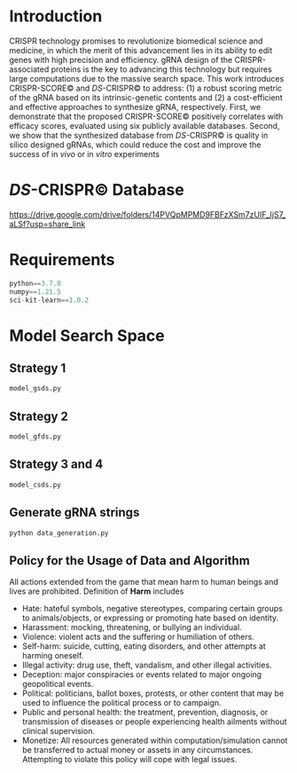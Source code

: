 # Introduction
CRISPR technology promises to revolutionize biomedical science and medicine, in which the merit of this advancement lies in its ability to edit genes with high precision and efficiency. gRNA design of the CRISPR-associated proteins is the key to advancing this technology but requires large computations due to the massive search space. This work introduces CRISPR-SCORE&copy; and _DS_-CRISPR&copy; to address: (1) a robust scoring metric of the gRNA based on its intrinsic-genetic contents and (2) a cost-efficient and effective approaches to synthesize gRNA, respectively. First, we demonstrate that the proposed CRISPR-SCORE&copy; positively correlates with efficacy scores, evaluated using six publicly available databases. Second, we show that the synthesized database from _DS_-CRISPR&copy; is quality in silico designed gRNAs, which could reduce the cost and improve the success of in _vivo_ or in _vitro_ experiments 
# _DS_-CRISPR&copy; Database
https://drive.google.com/drive/folders/14PVQpMPMD9FBFzXSm7zUIF_IjS7_aLSf?usp=share_link
# Requirements
```python
python==3.7.0
numpy==1.21.5
sci-kit-learn==1.0.2
```
# Model Search Space
## Strategy 1
```python
model_gsds.py
```
## Strategy 2
```python
model_gfds.py
```
## Strategy 3 and 4
```python
model_csds.py
```
## Generate gRNA strings
```python
python data_generation.py
```
## Policy for the Usage of Data and Algorithm
All actions extended from the game that mean harm to human beings and lives are prohibited. Definition of **Harm** includes
- Hate: hateful symbols, negative stereotypes, comparing certain groups to animals/objects, or expressing or promoting hate based on identity.
- Harassment: mocking, threatening, or bullying an individual.
- Violence: violent acts and the suffering or humiliation of others.
- Self-harm: suicide, cutting, eating disorders, and other attempts at harming oneself.
- Illegal activity: drug use, theft, vandalism, and other illegal activities.
- Deception: major conspiracies or events related to major ongoing geopolitical events.
- Political: politicians, ballot boxes, protests, or other content that may be used to influence the political process or to campaign.
- Public and personal health: the treatment, prevention, diagnosis, or transmission of diseases or people experiencing health ailments without clinical supervision.
- Monetize: All resources generated within computation/simulation cannot be transferred to actual money or assets in any circumstances. Attempting to violate this policy will cope with legal issues.




